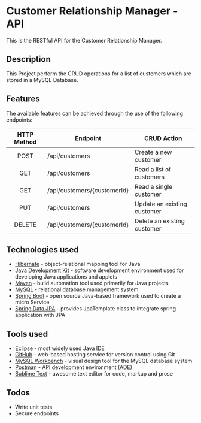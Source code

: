 
# Customer Relationship Manager - API
This is the RESTful API for the Customer Relationship Manager.

## Description
This Project perform the CRUD operations for a list of customers which are stored in a MySQL Database.

## Features
The available features can be achieved through the use of the following endpoints:

| HTTP Method | Endpoint | CRUD Action
| :---: | --- | --- |
| POST | /api/customers | Create a new customer |
| GET | /api/customers | Read a list of customers |
| GET | /api/customers/{customerId} | Read a single customer |
| PUT | /api/customers | Update an existing customer |
| DELETE | /api/customers/{customerId} | Delete an existing customer |

## Technologies used
* [Hibernate] - object-relational mapping tool for Java
* [Java Development Kit] - software development environment used for developing Java applications and applets
* [Maven] - build automation tool used primarily for Java projects
* [MySQL] - relational database management system
* [Spring Boot] - open source Java-based framework used to create a micro Service
* [Spring Data JPA] - provides JpaTemplate class to integrate spring application with JPA

## Tools used
* [Eclipse] - most widely used Java IDE
* [GitHub] - web-based hosting service for version control using Git
* [MySQL Workbench] - visual design tool for the MySQL database system
* [Postman] - API development environment (ADE)
* [Sublime Text] - awesome text editor for code, markup and prose

## Todos
* Write unit tests
* Secure endpoints

[//]: # (These are reference links used in the body of this note. Thanks SO - http://stackoverflow.com/questions/4823468/store-comments-in-markdown-syntax)

[Eclipse]: <https://www.eclipse.org/>
[GitHub]: <https://github.com/>
[Hibernate]: <https://hibernate.org/>
[Java Development Kit]: <https://www.oracle.com/technetwork/java/javase/downloads/index.html>
[Maven]: <https://maven.apache.org/>
[MySQL]: <https://www.mysql.com/>
[MySQL Workbench]: <https://www.mysql.com/products/workbench/>
[Postman]: <https://www.getpostman.com/>
[Spring Boot]: <https://spring.io/projects/spring-boot>
[Spring Data JPA]: <https://spring.io/projects/spring-data-jpa>
[Sublime Text]: <https://www.sublimetext.com/>
